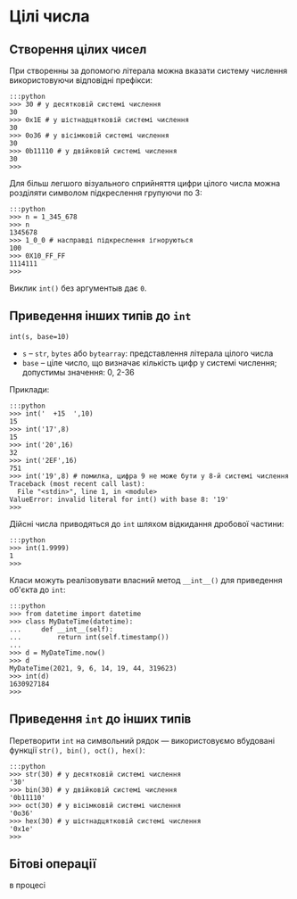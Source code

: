 # Цілі числа

## Створення цілих чисел

При створенны за допомогю літерала можна вказати систему числення 
використовуючи відповідні префікси: 

	:::python
	>>> 30 # у десятковій системі числення
	30
	>>> 0x1E # у шістнадцятковій системі числення
	30
	>>> 0o36 # у вісімковій системі числення
	30
	>>> 0b11110 # у двійковій системі числення
	30
	>>>
	
Для більш легшого візуального сприйняття 
цифри цілого числа можна розділяти символом підкреслення групуючи по 3: 

	:::python
	>>> n = 1_345_678
	>>> n
	1345678
	>>> 1_0_0 # насправді підкреслення ігноруються
	100
	>>> 0X10_FF_FF
	1114111
	>>>
	
Виклик `int()` без аргументыв дає `0`. 
	
## Приведення інших типів до `int`

	int(s, base=10)
	
- `s` – `str`, `bytes` або `bytearray`: представлення літерала цілого числа
- `base` – ціле число, що визначає кількість цифр у системі числення; допустимы значення: 0, 2-36 

Приклади:

	:::python
	>>> int('  +15  ',10)
	15
	>>> int('17',8)
	15
	>>> int('20',16)
	32
	>>> int('2EF',16)
	751
	>>> int('19',8) # помилка, цифра 9 не може бути у 8-й системі числення
	Traceback (most recent call last):
	  File "<stdin>", line 1, in <module>
	ValueError: invalid literal for int() with base 8: '19'
	>>>
	
Дійсні числа приводяться до `int` шляхом відкидання дробової частини: 

	:::python
	>>> int(1.9999)
	1
	>>>
	
Класи можуть реалізовувати власний метод `__int__()` для приведення об'єкта до `int`: 

	:::python
	>>> from datetime import datetime
	>>> class MyDateTime(datetime):
	...     def __int__(self):
	...         return int(self.timestamp())
	...
	>>> d = MyDateTime.now()
	>>> d
	MyDateTime(2021, 9, 6, 14, 19, 44, 319623)
	>>> int(d)
	1630927184
	>>> 
	
	
## Приведення `int` до інших типів

Перетворити `int` на символьний рядок — використовуємо вбудовані функції `str(), bin(), oct(), hex()`: 

	:::python
	>>> str(30) # у десятковій системі числення
	'30'
	>>> bin(30) # у двійковій системі числення
	'0b11110'
	>>> oct(30) # у вісімковій системі числення
	'0o36'
	>>> hex(30) # у шістнадцятковій системі числення
	'0x1e'
	>>>
	
## Бітові операції

в процесі

